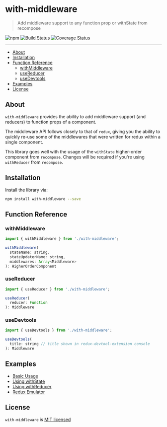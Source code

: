 # with-middleware

> Add middleware support to any function prop or withState from recompose

[![npm][npm-badge]][npm-link]
[![Build Status][circle-badge]][circle-link]
[![Coverage Status][codecov-badge]][codecov-link]

---

<!-- TOC depthFrom:2 -->

- [About](#about)
- [Installation](#installation)
- [Function Reference](#function-reference)
  - [withMiddleware](#withmiddleware)
  - [useReducer](#usereducer)
  - [useDevtools](#usedevtools)
- [Examples](#examples)
- [License](#license)

<!-- /TOC -->

## About

`with-middleware` provides the ability to add middleware support (and reducers)
to function props of a component.

The middleware API follows closely to that of `redux`, giving you the ability
to quickly re-use some of the middlewares that were written for redux within a
single component.

This library goes well with the usage of the `withState` higher-order component
from `recompose`. Changes will be required if you're using `withReducer` from `recompose`.

## Installation

Install the library via:

```bash
npm install with-middleware --save
```

## Function Reference

### withMiddleware

```js
import { withMiddleware } from './with-middleware';

withMiddleware(
  stateName: string,
  stateUpdaterName: string,
  middlewares: Array<Middleware>
): HigherOrderComponent
```

### useReducer

```js
import { useReducer } from './with-middleware';

useReducer(
  reducer: Function
): Middleware
```

### useDevtools

```js
import { useDevtools } from './with-middleware';

useDevtools(
  title: string // title shown in redux-devtool-extension console
): Middleware
```

## Examples

- [Basic Usage](./examples/basic-usage/README.md)
- [Using withState](./examples/using-with-state/README.md)
- [Using withReducer](./examples/using-with-reducer/README.md)
- [Redux Emulator](./examples/redux-emulator/README.md)

## License

`with-middleware` is [MIT licensed](./LICENSE)

[npm-badge]: https://img.shields.io/npm/v/with-middleware.svg?style=flat-square
[npm-link]: https://www.npmjs.com/package/with-middleware
[circle-badge]: https://img.shields.io/circleci/project/github/yeojz/with-middleware/master.svg?style=flat-square
[circle-link]: https://circleci.com/gh/yeojz/with-middleware
[codecov-badge]: https://img.shields.io/codecov/c/github/yeojz/with-middleware/master.svg?style=flat-square
[codecov-link]: https://codecov.io/gh/yeojz/with-middleware
